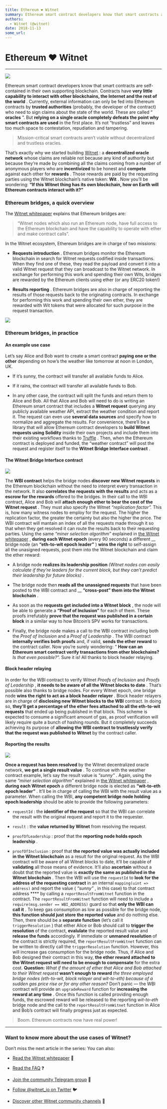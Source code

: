 ```yaml
---
title: Ethereum ❤ Witnet
summary: Ethereum smart contract developers know that smart contracts are self-contained in their own supporting blockchain. Contracts have very little capability to interact with other blockchains, the Internet and the rest of the world . Currently, external information can only be fed into Ethereum contracts by trusted authorities (probably, the developer of the contract) who need to sign claims about the state of the world. These are called “ oracles ”. But relying on a single oracle completely defeat
authors:
  - Witnet (@witnet)
date: 2018-11-13
some_url: 
---
```


# Ethereum ❤ Witnet



----


![](https://cdn-images-1.medium.com/max/2000/1*6acpDniTjhGNx4y5OwQ7Ig.png)

Ethereum smart contract developers know that smart contracts are self-contained in their own supporting blockchain. Contracts have **very little capability to interact with other blockchains, the Internet and the rest of the world** .
Currently, external information can only be fed into Ethereum contracts by **trusted authorities** (probably, the developer of the contract) who need to sign claims about the state of the world. These are called “ **oracles** ”.
But **relying on a single oracle completely defeats the point why smart contracts are used** in the first place. It’s not “trustless” and leaves too much space to contestation, repudiation and tampering.
> Mission-critical smart contracts aren’t viable without decentralized and trustless oracles.

That’s exactly why we started building [Witnet](https://witnet.io) : a **decentralized oracle network** whose claims are reliable not because any kind of authority but because they’re made by combining all the claims coming from a number of anonymous players who are **incentivized** to be honest and **compete** against each other for **rewards** .
Those rewards are paid by the requesting parties using the Witnet blockchain’s native token: **Wit** .
Now you’ll be wondering: **“If this Witnet thing has its own blockchain, how on Earth will Ethereum contracts interact with it?”** 

### Ethereum bridges, a quick overview

The [Witnet whitepaper](https://witnet.io/static/witnet-whitepaper.pdf) explains that Ethereum bridges are:
> “Witnet nodes which also run an Ethereum node, have full access to the Ethereum blockchain and have the capability to operate with ether and make contract calls”.

In the Witnet ecosystem, Ethereum bridges are in charge of two missions:



 *  **Requests introduction** . Ethereum bridges monitor the Ethereum blockchain in search for Witnet requests codified inside transactions. When they find one of these, they read the payload and convert it into a valid Witnet request that they can broadcast to the Witnet network. In exchange for performing this work and spending their own Wits, bridges are rewarded by the Ethereum clients using ether (or any ERC20 token!)

 *  **Results reporting** . Ethereum bridges are also in charge of reporting the results of those requests back to the originating contracts. In exchange for performing this work and spending their own ether, they are rewarded with Wit tokens that were allocated for such purpose in the request transaction.

![](https://cdn-images-1.medium.com/max/1600/1*-Kua2raeFSgSfkMrfGgJ3w.png)


### Ethereum bridges, in practice

#### An example use case
Let’s say Alice and Bob want to create a smart contract **paying one or the other** depending on how’s the weather like tomorrow at noon in London, UK.



 * If it’s sunny, the contract will transfer all available funds to Alice.

 * If it rains, the contract will transfer all available funds to Bob.

 * In any other case, the contract will split the funds and return them to Alice and Bob.
All that Alice and Bob will need to do is writing an Ethereum smart contract that includes a **Witnet request** querying any publicly available weather API, extract the weather condition and report it. The request can even use **several data sources** and specify how to normalize and aggregate the results.
For convenience, there’ll be a library that will allow Ethereum contract developers to **build Witnet requests using Solidity** inside their own projects and include them into their existing workflows thanks to [Truffle](http://truffleframework.com/) .
Then, when the Ethereum contract is deployed and funded, the “weather contract” will post the request and register itself to the **Witnet Bridge Interface contract** .

#### The Witnet Bridge Interface contract

![](https://cdn-images-1.medium.com/max/1600/1*Q5aHXJBGzibUo3f-wyt62g.png)

The **WBI contract** helps the bridge nodes **discover new Witnet requests** in the Ethereum blockchain without the need to interpret every transaction in the network. It also **correlates the requests with the results** and acts as a **escrow for the rewards** offered to the bridges.
In their call to the WBI contract, Alice and Bob will **attach enough ether to bear the cost of the Witnet request** . They must also specify the Witnet _“replication factor”._ This is, how many witness nodes to employ for the request. The higher the replication factor, the greater the certainty but also the higher the price.
The WBI contract will mantain an index of all the requests made through it so that when they get resolved it can route the results back to their requesting parties.
Using the same _“miner selection algorithm”_ explained in [the Witnet whitepaper](https://witnet.io/static/witnet-whitepaper.pdf) , **during each Witnet epoch** (every 90 seconds) a different __ bridge node (an **“eth-to-wit epoch leader”** ) **wins the right** to self-assign all the unasigned requests, post them into the Witnet blockchain and claim the ether reward:



 * A bridge node **realizes its leadership position**  _(Witnet nodes can easily calculate if they’re leaders for the current block, but they can’t predict their leadership for future blocks)_ .

 * The bridge node then **reads all the unassigned requests** that have been posted to the WBI contract and __  **“cross-post” them into the Witnet blockchain** .

 * As soon as the **requests get included into a Witnet block** , the node will be able to generate a **“Proof of Inclusion”** for each of them. These proofs irrefutably **prove that the request was published in a certain block** in a similar way to how Bitcoin’s SPV works for transactions.

 * Finally, the bridge node makes a call to the WBI contract including both the _Proof of Inclusion_ and a _Proof of Leadership_ . The WBI contract **internally verifies both proofs** and, if valid, **sends the ether reward** to the contract caller.
Now you’re surely wondering: _“_  **How can an Ethereum smart contract verify transactions from other blockchains?**  _Is that even possible?”._ 
Sure it is! All thanks to block header relaying.

#### Block header relaying
In order for the WBI contract to verify Witnet _Proofs of Inclusion_ and _Proofs of Leadership_ , **it needs to be aware of all the Witnet blocks to date** .
That’s possible also thanks to bridge nodes. For every Witnet epoch, one bridge node **wins the right to act as a block header relayer** .
Block header relayers are in charge of **disclosing new Witnet blocks to the WBI** contract. In doing so, **they’ll get a percentage of the ether fees attached to all the eth-to-wit requests** that ended up being published in that block.
This scheme is expected to consume a significant amount of gas, as proof verification will likely require quite a bunch of hashing rounds. But it completely succeeds achieving its purpose of **allowing the WBI contract to trustlessly verify that the request was published to Witnet** by the contract caller.

#### Reporting the results

![](https://cdn-images-1.medium.com/max/1600/1*l1HxRVdvKmpVq6uYGm2Y4Q.png)

 **Once a request has been resolved** by the Witnet decentralized oracle network, **we get a single result value** . To continue with the weather contract example, let’s say the result value is _“sunny”_ .
Again, using the same _“miner selection algorithm”_ explained in [the Witnet whitepaper](https://witnet.io/static/witnet-whitepaper.pdf) , **during each Witnet epoch** a different bridge node is elected as **“wit-to-eth epoch leader”** . It’ll be in charge of calling the WBI with the result value as a parameter.
When calling the WBI, **any competent bridge node holding epoch leadership** should be able to provide the following parameters:



 *  `requestId` : the **identifier of the request** so that the WBI can correlate the result with the original request and report it to the requester.

 *  `result` : the **value returned by Witnet** from resolving the request.

 *  `proofOfLeadership` : proof that the **reporting node holds epoch leadership** .

 *  `proofOfInclusion` : proof that **the reported value was actually included in the Witnet blockchain** as a result for the original request.
As the WBI contract will be aware of all Witnet blocks to date, it’ll be capable of **validating** all those means of evidence. It’ll also **ascertain** without a doubt that the reported value is **exactly the same as published in the Witnet blockchain** .
Then the WBI will use the `requestId` to **look for the address of the requesting contract** in an internal `mapping(uint => address)` and report the value ( _“sunny”_ , in this case) to that contract address **** by calling a `reportResultFromWitnet` function in the contract.
The `reportResultFromWitnet` function will need to include a `require(msg.sender == WBI_ADDRESS)` guard so that **only the WBI can call it** . To keep gas consumption as low as possible for the bridge node, **this function should just store the reported value** and do nothing else.
Then, there should be a **separate function** (let’s call it `triggerResolution` ) that either Alice or Bob should call to **trigger the resolution** of the contract, **evalulate** the reported result value and **release the funds** accordingly.
If immediate or **unmaned resolution** of the contract is strictly required, the `reportResultFromWitnet` function can be written to directly call the `triggerResolution` function. However, this will increase gas consumption for the bridge node. Thus, if Alice and Bob designed their contract in this way, **the ether reward attached to the Witnet request will need to be enough to compensate** for the extra cost.
 **Question:**  _What if the amount of ether that Alice and Bob attached to their Witnet request_  **wasn’t enough to reward**  _the three employed bridge nodes (eth-to-wit, block relayer and wit-to-eth) because of a sudden gas price rise or for any other reason?_ 
Don’t panic — the WBI contract will provide an `upgradeReward` function for **increasing the reward at any time** . Once this function is called providing enough funds, the escrowed reward will be released to the reporting _wit-to-eth_ bridge node and the call to the `reportResultFromWitnet` function in Alice and Bob’s contract will finally progress just as expected.
> Boom. Ethereum contracts now have real power!


----


### Want to know more about the use cases of Witnet?
Don’t miss the next article in the series:
You can also:



 *  [Read the Witnet whitepaper](https://witnet.io/static/witnet-whitepaper.pdf) 📃

 *  [Read the FAQ](https://witnet.io/#/faq) ❓

 *  [Join the community Telegram group](https://t.me/witnetio) 💬

 *  [Follow @witnet_io on Twitter](https://twitter.com/witnet_io) 🐦

 *  [Discover other Witnet community channels](https://witnet.io/#/contact) 👥
